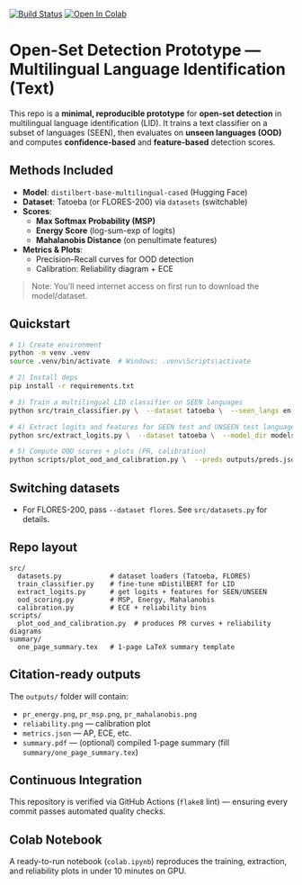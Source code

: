 [![Build Status](https://github.com/Vabi-tech/open-set-lid-prototype/actions/workflows/lint.yml/badge.svg)](https://github.com/Vabi-tech/open-set-lid-prototype/actions)
[![Open In Colab](https://colab.research.google.com/assets/colab-badge.svg)](
https://colab.research.google.com/github/Vabi-tech/open-set-lid-prototype/blob/main/colab.ipynb)


# Open-Set Detection Prototype — Multilingual Language Identification (Text)

This repo is a **minimal, reproducible prototype** for **open-set detection** in multilingual language identification (LID).
It trains a text classifier on a subset of languages (SEEN), then evaluates on **unseen languages (OOD)** and computes **confidence-based** and **feature-based** detection scores.

##  Methods Included
- **Model**: `distilbert-base-multilingual-cased` (Hugging Face)
- **Dataset**: Tatoeba (or FLORES-200) via `datasets` (switchable)
- **Scores**:
  - **Max Softmax Probability (MSP)**
  - **Energy Score** (log-sum-exp of logits)
  - **Mahalanobis Distance** (on penultimate features)
- **Metrics & Plots**:
  - Precision–Recall curves for OOD detection
  - Calibration: Reliability diagram + ECE

> Note: You’ll need internet access on first run to download the model/dataset.

##  Quickstart

```bash
# 1) Create environment
python -m venv .venv
source .venv/bin/activate  # Windows: .venv\Scripts\activate

# 2) Install deps
pip install -r requirements.txt

# 3) Train a multilingual LID classifier on SEEN languages
python src/train_classifier.py \  --dataset tatoeba \  --seen_langs en,es,de,fr,it \  --output_dir models/lid-seen

# 4) Extract logits and features for SEEN test and UNSEEN test languages
python src/extract_logits.py \  --dataset tatoeba \  --model_dir models/lid-seen \  --seen_langs en,es,de,fr,it \  --unseen_langs pt,ru,sv \  --out_path outputs/preds.jsonl

# 5) Compute OOD scores + plots (PR, calibration)
python scripts/plot_ood_and_calibration.py \  --preds outputs/preds.jsonl \  --out_dir outputs
```

##  Switching datasets
- For FLORES-200, pass `--dataset flores`. See `src/datasets.py` for details.

##  Repo layout
```
src/
  datasets.py            # dataset loaders (Tatoeba, FLORES)
  train_classifier.py    # fine-tune mDistilBERT for LID
  extract_logits.py      # get logits + features for SEEN/UNSEEN
  ood_scoring.py         # MSP, Energy, Mahalanobis
  calibration.py         # ECE + reliability bins
scripts/
  plot_ood_and_calibration.py  # produces PR curves + reliability diagrams
summary/
  one_page_summary.tex   # 1-page LaTeX summary template
```

##  Citation-ready outputs
The `outputs/` folder will contain:
- `pr_energy.png`, `pr_msp.png`, `pr_mahalanobis.png`
- `reliability.png` — calibration plot
- `metrics.json` — AP, ECE, etc.
- `summary.pdf` — (optional) compiled 1-page summary (fill `summary/one_page_summary.tex`)

## Continuous Integration
This repository is verified via GitHub Actions (`flake8` lint) — ensuring every commit passes automated quality checks.

## Colab Notebook
A ready-to-run notebook (`colab.ipynb`) reproduces the training, extraction, and reliability plots in under 10 minutes on GPU.
